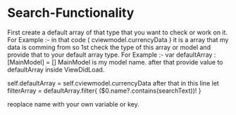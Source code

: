 # Search-Functionality

First create a default array of that type that you want to check or work on it.
For Example :- in that code ( cviewmodel.currencyData ) it is a array that my data is comming from so 1st check the type of this array or model and provide that to your default array type.
For Example :- var defaultArray : [MainModel] = []
MainModel is my model name.
after that provide value to defaultArray inside ViewDidLoad.

self.defaultArray = self.cviewmodel.currencyData
after that in this line let filterArray = defaultArray.filter{ ($0.name?.contains(searchText))! }

reoplace name with your own variable or key.
